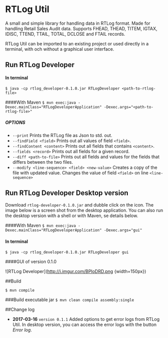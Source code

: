 

# RTLog Util
A small and simple library for handling data in RTLog format. Made for handling Retail Sales Audit data. Supports FHEAD, THEAD, TITEM, IGTAX, IDISC, TTEND, TTAIL, TOTAL, DCLOSE and FTAIL records.

RTLog Util can be imported to an existing project or used directly in a terminal, with och without a graphical user interface.

## Run RTLog Developer

#### In terminal
`$ java -cp rtlog_developer-0.1.0.jar RTLogDeveloper <path-to-rtlog-file>`

####With Maven
`$ mvn exec:java -Dexec.mainClass="RTLogDeveloperApplication" -Dexec.args="<path-to-rtlog-file>"`

##### OPTIONS

* `--print` Prints the RTLog file as Json to std. out.
* `--findField <field>` Prints out all values of field `<field>`.
* `--findContent <content>` Prints out all fields that contains `<content>`.
* `--fields <record>` Prints out all fields for a given record.
* `--diff <path-to-file>` Prints out all fields and values for the fields that differs between the two files.
* `--modify <line-sequence> <field> <new-value>` Creates a copy of the file with updated value. Changes the value of field `<field>` on line `<line-sequence>` 

## Run RTLog Developer Desktop version
Download `rtlog-developer-0.1.0.jar` and dubble click on the icon. The image below is a screen shot from the desktop application. You can also run the desktop version with a shell or with Maven, se details below.

####With Maven
`$ mvn exec:java -Dexec.mainClass="RTLogDeveloperApplication" -Dexec.args="gui"`

#### In terminal
`$ java -cp rtlog_developer-0.1.0.jar RTLogDeveloper gui`

####GUI of version 0.1.0


![RTLog Developer](http://i.imgur.com/BPloDRD.png  {width=150px})

##Build

`$ mvn compile`

###Build executable jar
`$ mvn clean compile assembly:single` 

##Change log

 * **2017-03-16** `version 0.1.1` Added options to get error logs from RTLog Util. In desktop version, you can access the error logs with the button _Error log_.
